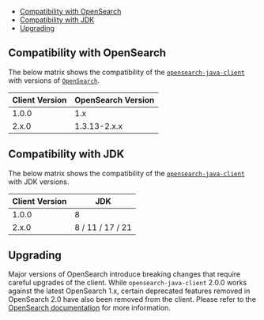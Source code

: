 - [Compatibility with OpenSearch](#compatibility-with-opensearch)
- [Compatibility with JDK](#compatibility-with-jdk)
- [Upgrading](#upgrading)

## Compatibility with OpenSearch

The below matrix shows the compatibility of the [`opensearch-java-client`](https://search.maven.org/artifact/org.opensearch.client/opensearch-java) with versions of [`OpenSearch`](https://opensearch.org/downloads.html#opensearch).

| Client Version | OpenSearch Version |
|----------------|--------------------|
| 1.0.0          | 1.x                |
| 2.x.0          | 1.3.13-2.x.x       |


## Compatibility with JDK

The below matrix shows the compatibility of the [`opensearch-java-client`](https://search.maven.org/artifact/org.opensearch.client/opensearch-java) with JDK versions.

| Client Version | JDK                |
|----------------|--------------------|
| 1.0.0          | 8                  |
| 2.x.0          | 8 / 11 / 17 / 21   |

## Upgrading

Major versions of OpenSearch introduce breaking changes that require careful upgrades of the client. While `opensearch-java-client` 2.0.0 works against the latest OpenSearch 1.x, certain deprecated features removed in OpenSearch 2.0 have also been removed from the client. Please refer to the [OpenSearch documentation](https://opensearch.org/docs/latest/clients/index/) for more information.